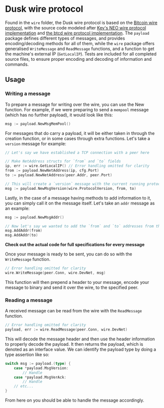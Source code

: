 # Dusk wire protocol

Found in the `wire` folder, the Dusk wire protocol is based on the [Bitcoin wire protocol](https://en.bitcoin.it/wiki/Protocol_documentation), with the source code modeled after [Kev's NEO wire protocol implementation](https://github.com/decentralisedkev/neo-go/tree/v2/pkg/wire) and [the btcd wire protocol implementation](https://github.com/btcsuite/btcd/tree/master/wire). The `payload` package defines different types of messages, and provides encoding/decoding methods for all of them, while the `wire` package offers generalised `WriteMessage` and `ReadMessage` functions, and a function to get the machine's external IP (`GetLocalIP`). Tests are included for all completed source files, to ensure proper encoding and decoding of information and commands.

## Usage

### Writing a message

To prepare a message for writing over the wire, you can use the New<message type> function. For example, if we were preparing to send a `mempool` message (which has no further payload), it would look like this:

```go
msg := payload.NewMsgMemPool()
```

For messages that do carry a payload, it will be either taken in through the creation function, or in some cases through extra functions. Let's take a `version` message for example:

```go
// Let's say we have established a TCP connection with a peer here

// Make NetAddress structs for `from` and `to` fields
ip, err := wire.GetLocalIP() // Error handling omitted for clarity
from := payload.NewNetAddress(ip, cfg.Port)
to := payload.NewNetAddress(peer.Addr, peer.Port)

// This will create a `version` message with the current running protocol version, as well as the local and remote network addresses formatted as NetAddress structs
msg := payload.NewMsgVersion(wire.ProtocolVersion, from, to)
```

Lastly, in the case of a message having methods to add information to it, you can simply call it on the message itself. Let's take an `addr` message as an example:

```go
msg := payload.NewMsgAddr()

// Now let's say we wanted to add the `from` and `to` addresses from the last code block
msg.AddAddr(from)
msg.AddAddr(to)
```

**Check out the actual code for full specifications for every message**

Once your message is ready to be sent, you can do so with the `WriteMessage` function.

```go
// Error handling omitted for clarity
wire.WriteMessage(peer.Conn, wire.DevNet, msg)
```

This function will then prepend a header to your message, encode your message to binary and send it over the wire, to the specified peer.

### Reading a message

A received message can be read from the wire with the `ReadMessage` function.

```go
// Error handling omitted for clarity
payload, err := wire.ReadMessage(peer.Conn, wire.DevNet)
```

This will decode the message header and then use the header information to properly decode the payload. It then returns the payload, which is denoted as an interface value. We can identify the payload type by doing a type assertion like so:

```go
switch msg := payload.(type) {
    case *payload.MsgVersion:
        // Handle
    case *payload.MsgVerAck:
        // Handle
    // etc...
}
```

From here on you should be able to handle the message accordingly.
